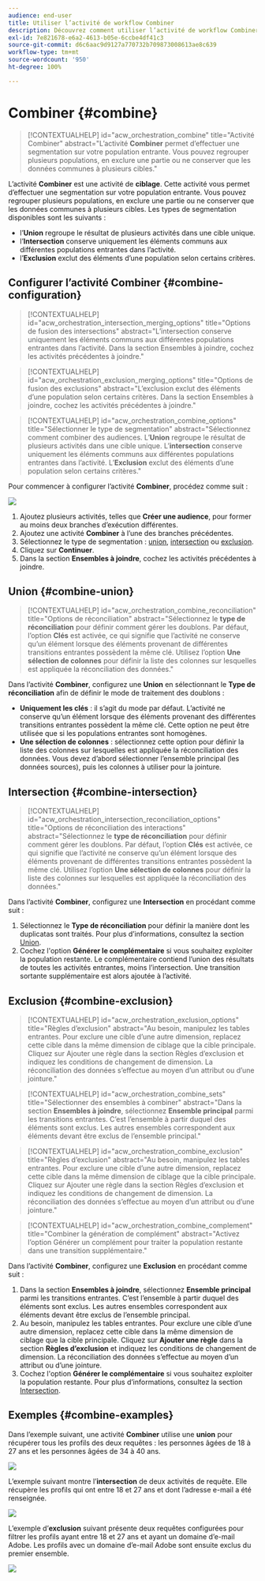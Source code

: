 ```yaml
---
audience: end-user
title: Utiliser l’activité de workflow Combiner
description: Découvrez comment utiliser l’activité de workflow Combiner.
exl-id: 7e821678-e6a2-4613-b05e-6ccbe4df41c3
source-git-commit: d6c6aac9d9127a770732b709873008613ae8c639
workflow-type: tm+mt
source-wordcount: '950'
ht-degree: 100%

---
```


# Combiner {#combine}

>[!CONTEXTUALHELP]
>id="acw_orchestration_combine"
>title="Activité Combiner"
>abstract="L’activité **Combiner** permet d’effectuer une segmentation sur votre population entrante. Vous pouvez regrouper plusieurs populations, en exclure une partie ou ne conserver que les données communes à plusieurs cibles."

L’activité **Combiner** est une activité de **ciblage**. Cette activité vous permet d’effectuer une segmentation sur votre population entrante. Vous pouvez regrouper plusieurs populations, en exclure une partie ou ne conserver que les données communes à plusieurs cibles. Les types de segmentation disponibles sont les suivants :

<!--
The **Combine** activity can be placed after any other activity, but not at the beginning of the workflow. Any activity can be placed after the **Combine**.
-->

* l’**Union** regroupe le résultat de plusieurs activités dans une cible unique.
* l’**Intersection** conserve uniquement les éléments communs aux différentes populations entrantes dans l’activité.
* l’**Exclusion** exclut des éléments d’une population selon certains critères.

## Configurer l’activité Combiner {#combine-configuration}

>[!CONTEXTUALHELP]
>id="acw_orchestration_intersection_merging_options"
>title="Options de fusion des intersections"
>abstract="L’intersection conserve uniquement les éléments communs aux différentes populations entrantes dans l’activité. Dans la section Ensembles à joindre, cochez les activités précédentes à joindre."

>[!CONTEXTUALHELP]
>id="acw_orchestration_exclusion_merging_options"
>title="Options de fusion des exclusions"
>abstract="L’exclusion exclut des éléments d’une population selon certains critères. Dans la section Ensembles à joindre, cochez les activités précédentes à joindre."

>[!CONTEXTUALHELP]
>id="acw_orchestration_combine_options"
>title="Sélectionner le type de segmentation"
>abstract="Sélectionnez comment combiner des audiences. L’**Union** regroupe le résultat de plusieurs activités dans une cible unique. L’**intersection** conserve uniquement les éléments communs aux différentes populations entrantes dans l’activité. L’**Exclusion** exclut des éléments d’une population selon certains critères."

Pour commencer à configurer l’activité **Combiner**, procédez comme suit :

![](../assets/workflow-combine.png)

1. Ajoutez plusieurs activités, telles que **Créer une audience**, pour former au moins deux branches d’exécution différentes.
1. Ajoutez une activité **Combiner** à l’une des branches précédentes.
1. Sélectionnez le type de segmentation : [union](#union), [intersection](#intersection) ou [exclusion](#exclusion).
1. Cliquez sur **Continuer**.
1. Dans la section **Ensembles à joindre**, cochez les activités précédentes à joindre.

## Union {#combine-union}

>[!CONTEXTUALHELP]
>id="acw_orchestration_combine_reconciliation"
>title="Options de réconciliation"
>abstract="Sélectionnez le **type de réconciliation** pour définir comment gérer les doublons. Par défaut, l’option **Clés** est activée, ce qui signifie que l’activité ne conserve qu’un élément lorsque des éléments provenant de différentes transitions entrantes possèdent la même clé. Utilisez l’option **Une sélection de colonnes** pour définir la liste des colonnes sur lesquelles est appliquée la réconciliation des données."

Dans l’activité **Combiner**, configurez une **Union** en sélectionnant le **Type de réconciliation** afin de définir le mode de traitement des doublons :

* **Uniquement les clés** : il s’agit du mode par défaut. L’activité ne conserve qu’un élément lorsque des éléments provenant des différentes transitions entrantes possèdent la même clé. Cette option ne peut être utilisée que si les populations entrantes sont homogènes.
* **Une sélection de colonnes** : sélectionnez cette option pour définir la liste des colonnes sur lesquelles est appliquée la réconciliation des données. Vous devez d’abord sélectionner l’ensemble principal (les données sources), puis les colonnes à utiliser pour la jointure.

## Intersection {#combine-intersection}

>[!CONTEXTUALHELP]
>id="acw_orchestration_intersection_reconciliation_options"
>title="Options de réconciliation des interactions"
>abstract="Sélectionnez le **type de réconciliation** pour définir comment gérer les doublons. Par défaut, l’option **Clés** est activée, ce qui signifie que l’activité ne conserve qu’un élément lorsque des éléments provenant de différentes transitions entrantes possèdent la même clé. Utilisez l’option **Une sélection de colonnes** pour définir la liste des colonnes sur lesquelles est appliquée la réconciliation des données."

Dans l’activité **Combiner**, configurez une **Intersection** en procédant comme suit :

1. Sélectionnez le **Type de réconciliation** pour définir la manière dont les duplicatas sont traités. Pour plus d’informations, consultez la section [Union](#union).
1. Cochez l&#39;option **Générer le complémentaire** si vous souhaitez exploiter la population restante. Le complémentaire contiend l’union des résultats de toutes les activités entrantes, moins l’intersection. Une transition sortante supplémentaire est alors ajoutée à l’activité.

## Exclusion {#combine-exclusion}

>[!CONTEXTUALHELP]
>id="acw_orchestration_exclusion_options"
>title="Règles d’exclusion"
>abstract="Au besoin, manipulez les tables entrantes. Pour exclure une cible d’une autre dimension, replacez cette cible dans la même dimension de ciblage que la cible principale. Cliquez sur Ajouter une règle dans la section Règles d’exclusion et indiquez les conditions de changement de dimension. La réconciliation des données s’effectue au moyen d’un attribut ou d’une jointure."

>[!CONTEXTUALHELP]
>id="acw_orchestration_combine_sets"
>title="Sélectionner des ensembles à combiner"
>abstract="Dans la section **Ensembles à joindre**, sélectionnez **Ensemble principal** parmi les transitions entrantes. C’est l’ensemble à partir duquel des éléments sont exclus. Les autres ensembles correspondent aux éléments devant être exclus de l’ensemble principal."

>[!CONTEXTUALHELP]
>id="acw_orchestration_combine_exclusion"
>title="Règles d’exclusion"
>abstract="Au besoin, manipulez les tables entrantes. Pour exclure une cible d’une autre dimension, replacez cette cible dans la même dimension de ciblage que la cible principale. Cliquez sur Ajouter une règle dans la section Règles d’exclusion et indiquez les conditions de changement de dimension. La réconciliation des données s’effectue au moyen d’un attribut ou d’une jointure."

>[!CONTEXTUALHELP]
>id="acw_orchestration_combine_complement"
>title="Combiner la génération de complément"
>abstract="Activez l’option Générer un complément pour traiter la population restante dans une transition supplémentaire."

Dans l’activité **Combiner**, configurez une **Exclusion** en procédant comme suit :

1. Dans la section **Ensembles à joindre**, sélectionnez **Ensemble principal** parmi les transitions entrantes. C’est l’ensemble à partir duquel des éléments sont exclus. Les autres ensembles correspondent aux éléments devant être exclus de l’ensemble principal.
1. Au besoin, manipulez les tables entrantes. Pour exclure une cible d’une autre dimension, replacez cette cible dans la même dimension de ciblage que la cible principale. Cliquez sur **Ajouter une règle** dans la section **Règles d’exclusion** et indiquez les conditions de changement de dimension. La réconciliation des données s’effectue au moyen d’un attribut ou d’une jointure.
1. Cochez l&#39;option **Générer le complémentaire** si vous souhaitez exploiter la population restante. Pour plus d’informations, consultez la section [Intersection](#intersection).

## Exemples {#combine-examples}

Dans l’exemple suivant, une activité **Combiner** utilise une **union** pour récupérer tous les profils des deux requêtes : les personnes âgées de 18 à 27 ans et les personnes âgées de 34 à 40 ans.

![](../assets/workflow-union-example.png)

L’exemple suivant montre l’**intersection** de deux activités de requête. Elle récupère les profils qui ont entre 18 et 27 ans et dont l’adresse e-mail a été renseignée.

![](../assets/workflow-intersection-example.png)

L’exemple d’**exclusion** suivant présente deux requêtes configurées pour filtrer les profils ayant entre 18 et 27 ans et ayant un domaine d’e-mail Adobe. Les profils avec un domaine d’e-mail Adobe sont ensuite exclus du premier ensemble.

![](../assets/workflow-exclusion-example.png)